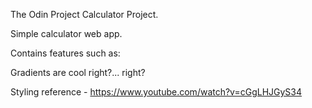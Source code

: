 The Odin Project Calculator Project.

Simple calculator web app.

Contains features such as:



Gradients are cool right?... right?

Styling reference - https://www.youtube.com/watch?v=cGgLHJGyS34

